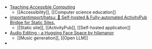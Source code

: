 - [Teaching Accessible Computing](https://bookish.press/tac)
	- [[Accessibility]], [[Computer science education]]
- [importantimport/hatsu: 🩵 Self-hosted & Fully-automated ActivityPub Bridge for Static Sites.](https://github.com/importantimport/hatsu)
	- [[Static site]], [[ActivityPub]], [[Self-hosted application]]
- [Audio Editing - a Hugging Face Space by hilamanor](https://huggingface.co/spaces/hilamanor/audioEditing)
	- [[Music generation]], [[Open LLM]]
-